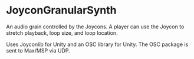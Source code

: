 # JoyconGranularSynth

An audio grain controlled by the Joycons. A player can use the Joycon to stretch playback, loop size, and loop location.

Uses Joyconlib for Unity and an OSC library for Unity. The OSC package is sent to Max/MSP via UDP.
